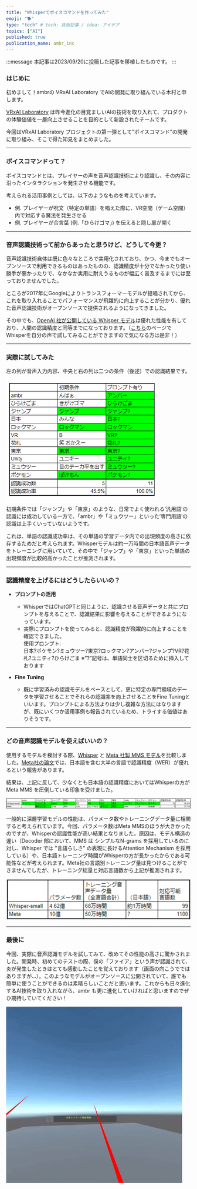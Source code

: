 ```yaml
---
title: "Whisperでボイスコマンドを作ってみた"
emoji: "🐕"
type: "tech" # tech: 技術記事 / idea: アイデア
topics: ["AI"]
published: true
publication_name: ambr_inc
---
```


:::message
本記事は2023/09/20に投稿した記事を移植したものです。
:::

### はじめに

初めまして！ambrの VRxAI Laboratory でAIの開発に取り組んでいる木村と申します。

[VRxAI Laboratory](https://prtimes.jp/main/html/rd/p/000000026.000043299.html) は昨今進化の目覚ましいAIの技術を取り入れて、プロダクトの体験価値を一層向上させることを目的として新設されたチームです。

今回はVRxAI Laboratory プロジェクトの第一弾として”ボイスコマンド”の開発に取り組み、そこで得た知見をまとめました。

---

### ボイスコマンドって？

ボイスコマンドとは、プレイヤーの声を音声認識技術により認識し、その内容に沿ったインタラクションを発生させる機能です。

考えられる活用事例としては、以下のようなものを考えています。

- 例. プレイヤーが呪文（特定の単語）を唱えた際に、VR空間（ゲーム空間）内で対応する魔法を発生させる  
- 例. プレイヤーが合言葉 (例.「ひらけゴマ」) を伝えると隠し扉が開く  

---

### 音声認識技術って前からあったと思うけど、どうして今更？

音声認識技術自体は既に色々なところで実用化されており、かつ、今までもオープンソースで利用できるものはあったものの、認識精度が十分でなかったり使い勝手が悪かったりで、なかなか実用に耐えうるものが幅広く普及するまでには至っておりませんでした。

ところが2017年にGoogleによりトランスフォーマーモデルが提唱されてから、これを取り入れることでパフォーマンスが飛躍的に向上することが分かり、優れた音声認識技術がオープンソースで提供されるようになってきました。

その中でも、[OpenAI 社が公開している Whisper モデル](https://openai.com/research/whisper)は優れた性能を有しており、人間の認識精度と同等までになっております。（[こちら](https://huggingface.co/spaces/openai/whisper)のページでWhisperを自分の声で試してみることができますので気になる方は是非！）

---

### 実際に試してみた

左の列が音声入力内容、中央と右の列は二つの条件（後述）での認識結果です。

![音声認識実験結果](/images/a9baf891ecad44/whisper_test_table.png)

初期条件では「ジャンプ」や「東京」のような、日常でよく使われる’汎用語’の認識には成功している一方で、「ambr」や「ミュウツー」といった’専門用語’の認識は上手くいっていないようです。

これは、単語の認識成功率は、その単語の学習データ内での出現頻度の高さに依存するためだと考えられます。Whisperモデルは約一万時間の日本語音声データをトレーニングに用いていて、その中で「ジャンプ」や「東京」といった単語の出現頻度が比較的高かったことが推測されます。

---

### 認識精度を上げるにはどうしたらいいの？

- **プロンプトの活用**  
    - WhisperではChatGPTと同じように、認識させる音声データと共にプロンプトを与えることで、認識結果に影響を与えることができるようになっています。  
    - 実際にプロンプトを使ってみると、認識精度が飛躍的に向上することを確認できました。  
      使用プロンプト:  
      日本?ポケモン?ミュウツー?東京?ロックマン?アンバー?ジャンプ?VR?花札?ユニティ?ひらけごま
      ※”?”記号は、単語同士を区切るために挿入しております

- **Fine Tuning**  
    - 既に学習済みの認識モデルをベースとして、更に特定の専門領域のデータを学習させることでそれらの認識率を向上させることをFine Tuningといいます。プロンプトによる方法よりは少し複雑な方法にはなりますが、既にいくつか活用事例も報告されているため、トライする価値はありそうです。

---

### どの音声認識モデルを使えばいいの？

使用するモデルを検討する際、[Whisper](https://openai.com/research/whisper) と [Meta 社製 MMS モデル](https://about.fb.com/news/2023/05/ai-massively-multilingual-speech-technology/)を比較しました。[Meta社の論文](https://research.facebook.com/publications/scaling-speech-technology-to-1000-languages/)では、日本語を含む大半の言語で認識精度（WER）が優れるという報告があります。

結果は、上記に反して、少なくとも日本語の認識精度においてはWhisperの方がMeta MMS を圧倒している印象を受けました。

![Whisper vs Meta MMS](/images/a9baf891ecad44/compare_meta.png)

一般的に深層学習モデルの性能は、パラメータ数やトレーニングデータ量に相関すると考えられています。今回、パラメータ数はMeta MMSのほうが大きかったのですが、Whisperの認識性能が高い結果となりました。原因は、モデル構造の違い（Decoder 部において、MMS は シンプルなN-grams を採用しているのに対し、Whisper では "言語らしさ" の表現に長けるAttention Mechanism を採用している）や、日本語トレーニング時間がWhisperの方が長かったからである可能性などが考えられます。Meta社の言語別トレーニング量は見つけることができませんでしたが、トレーニング総量と対応言語数から上記が推測されます。

![WhisperとMMSの比較](/images/a9baf891ecad44/compare_meta_statistics.png)

---

### 最後に

今回、実際に音声認識モデルを試してみて、改めてその性能の高さに驚かされました。開発時、初めてのテストの際、僕の「ファイア」という声が認識されて、炎が発生したときはとても感動したことを覚えております（画面の向こうでではありますが…）。このようなモデルがオープンソースに公開されていて、誰でも簡単に使うことができるのは素晴らしいことだと思います。これからも日々進化するAI技術を取り入れながら、ambr も更に進化していければと思いますのでぜひ期待していてください！

![初めてのテストの様子](/images/a9baf891ecad44/voicecomand.gif)
